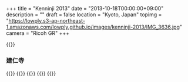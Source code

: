 +++
title = "Kenninji 2013"
date = "2013-10-18T00:00:00+09:00"
description = ""
draft = false
location  = "Kyoto, Japan"
topimg = "https://lowply.s3-ap-northeast-1.amazonaws.com/lowply.github.io/images/kenninji-2013/IMG_3636.jpg"
camera = "Ricoh GR"
+++

{{<img album="kenninji-2013" name="IMG_3636">}}

### 建仁寺

{{<img album="kenninji-2013" name="IMG_3614">}}
{{<img album="kenninji-2013" name="IMG_3616">}}
{{<img album="kenninji-2013" name="IMG_3621">}}
{{<img album="kenninji-2013" name="IMG_3627">}}
{{<img album="kenninji-2013" name="IMG_3638">}}
